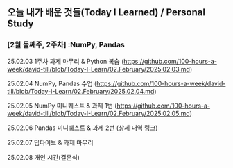 ## 오늘 내가 배운 것들(Today I Learned) / Personal Study

### [2월 둘째주, 2주차] :NumPy, Pandas

25.02.03 1주차 과제 마무리 & Python 복습 (https://github.com/100-hours-a-week/david-till/blob/Today-I-Learn/02.February/2025.02.03.md)

25.02.04 NumPy, Pandas 수업 (https://github.com/100-hours-a-week/david-till/blob/Today-I-Learn/02.February/2025.02.04.md)

25.02.05 NumPy 미니퀘스트 & 과제 1번 (https://github.com/100-hours-a-week/david-till/blob/Today-I-Learn/02.February/2025.02.05.md)

25.02.06 Pandas 미니퀘스트 & 과제 2번 (상세 내역 링크)

25.02.07 딥다이브 & 과제 마무리 

25.02.08 개인 시간(결혼식)

